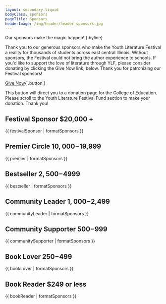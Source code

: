 ```yaml
---
layout: secondary.liquid
bodyClass: sponsors
pageTitle: Sponsors
headerImage: /img/header/header-sponsors.jpg
---
```

Our sponsors make the magic happen! {.byline}

Thank you to our generous sponsors who make the Youth Literature Festival a reality for thousands of students across east central Illinois. Without sponsors, the Festival could not bring the author experience to schools. If you'd like to support the love of literature through YLF, please consider donating by clicking the Give Now link, below. Thank you for patronizing our Festival sponsors!

[Give Now](http://education.illinois.edu/alumni/make-a-difference/give-now){ .button }

This button will direct you to a donation page for the College of Education. Please scroll to the Youth Literature Festival Fund section to make your donation. Thank you!

## Festival Sponsor $20,000 +

{{ festivalSponsor | formatSponsors }}

## Premier Circle $10,000-$19,999

{{ premier | formatSponsors }}

## Bestseller $2,500-$4999

{{ bestseller | formatSponsors }}

## Community Leader $1,000-$2,499

{{ communityLeader | formatSponsors }}

## Community Supporter $500-$999

{{ communitySupporter | formatSponsors }}

## Book Lover $250-$499

{{ bookLover | formatSponsors }}

## Book Reader $249 or less

{{ bookReader | formatSponsors }}